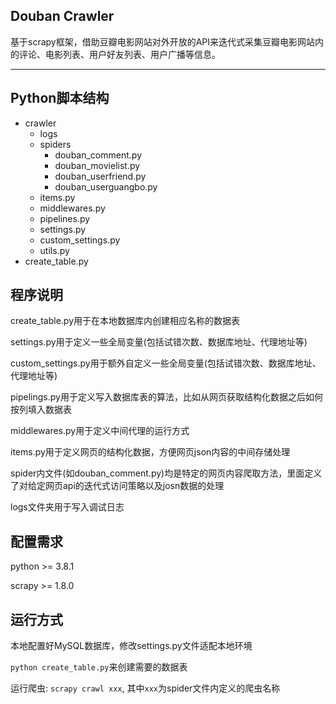 ## Douban Crawler
基于scrapy框架，借助豆瓣电影网站对外开放的API来迭代式采集豆瓣电影网站内的评论、电影列表、用户好友列表、用户广播等信息。

---



## Python脚本结构

+ crawler
 	+ logs
 	+ spiders
		+ douban_comment.py
		+ douban_movielist.py
		+ douban_userfriend.py
		+ douban_userguangbo.py
 	+ items.py
 	+ middlewares.py
 	+ pipelines.py
 	+ settings.py
 	+ custom_settings.py
 	+ utils.py
+ create_table.py

## 程序说明
create_table.py用于在本地数据库内创建相应名称的数据表 

settings.py用于定义一些全局变量(包括试错次数、数据库地址、代理地址等)

custom_settings.py用于额外自定义一些全局变量(包括试错次数、数据库地址、代理地址等)

pipelings.py用于定义写入数据库表的算法，比如从网页获取结构化数据之后如何按列填入数据表

middlewares.py用于定义中间代理的运行方式

items.py用于定义网页的结构化数据，方便网页json内容的中间存储处理

spider内文件(如douban_comment.py)均是特定的网页内容爬取方法，里面定义了对给定网页api的迭代式访问策略以及josn数据的处理

logs文件夹用于写入调试日志

## 配置需求
python >= 3.8.1

scrapy >= 1.8.0

## 运行方式
本地配置好MySQL数据库，修改settings.py文件适配本地环境

`python create_table.py`来创建需要的数据表

运行爬虫: `scrapy crawl xxx`, 其中`xxx`为spider文件内定义的爬虫名称

